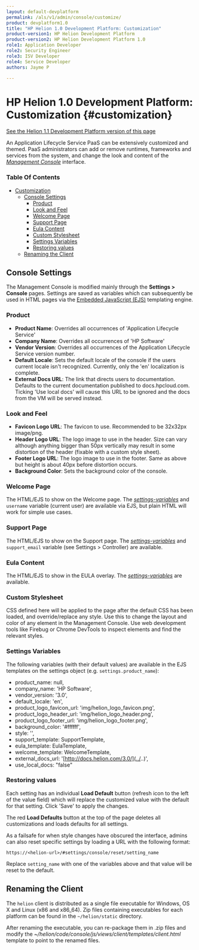 ```yaml
---
layout: default-devplatform
permalink: /als/v1/admin/console/customize/
product: devplatform1.0
title: "HP Helion 1.0 Development Platform: Customization"
product-version1: HP Helion Development Platform
product-version2: HP Helion Development Platform 1.0
role1: Application Developer
role2: Security Engineer
role3: ISV Developer 
role4: Service Developer
authors: Jayme P

---
```

<!--PUBLISHED-->

# HP Helion 1.0 Development Platform: Customization {#customization}
[See the Helion 1.1 Development Platform version of this page](/helion/devplatform/1.1/als/admin/console/customize/)

An Application Lifecycle Service PaaS can be extensively customized and themed. PaaS
administrators can add or remove runtimes, frameworks and services from
the system, and change the look and content of the [*Management
Console*](/als/v1/user/console/#management-console) interface.

### Table Of Contents

-   [Customization](#)
    -   [Console Settings](#console-settings)
        -   [Product](#product)
        -   [Look and Feel](#look-and-feel)
        -   [Welcome Page](#welcome-page)
        -   [Support Page](#support-page)
        -   [Eula Content](#eula-content)
        -   [Custom Stylesheet](#custom-stylesheet)
        -   [Settings Variables](#settings-variables)
        -   [Restoring values](#restoring-values)
    -   [Renaming the Client](#renaming-the-client)

Console Settings[](#console-settings "Permalink to this headline")
-------------------------------------------------------------------

The Management Console is modified mainly through the **Settings \>
Console** pages. Settings are saved as variables which can subsequently
be used in HTML pages via the [Embedded JavaScript
(EJS)](http://embeddedjs.com/) templating engine.

### Product[](#product "Permalink to this headline")

-   **Product Name**: Overrides all occurrences of 'Application Lifecycle Service'
-   **Company Name**: Overrides all occurrences of 'HP
    Software'
-   **Vendor Version**: Overrides all occurrences of the Application Lifecycle Service
    version number.
-   **Default Locale**: Sets the default locale of the console if the
    users current locale isn't recognized. Currently, only the 'en'
    localization is complete.
-   **External Docs URL**: The link that directs users to documentation.
    Defaults to the current documentation published to
    docs.hpcloud.com. Ticking 'Use local docs' will cause this URL to
    be ignored and the docs from the VM will be served instead.

### Look and Feel[](#look-and-feel "Permalink to this headline")

-   **Favicon Logo URL**: The favicon to use. Recommended to be 32x32px
    image/png.
-   **Header Logo URL**: The logo image to use in the header. Size can
    vary although anything bigger than 50px vertically may result in
    some distortion of the header (fixable with a custom style sheet).
-   **Footer Logo URL**: The logo image to use in the footer. Same as
    above but height is about 40px before distortion occurs.
-   **Background Color**: Sets the background color of the console.

### Welcome Page[](#welcome-page "Permalink to this headline")

The HTML/EJS to show on the Welcome page. The [*settings-variables*](#customize-settings-vars) and `username`
variable (current user) are available via EJS, but plain HTML will work
for simple use cases.

### Support Page[](#support-page "Permalink to this headline")

The HTML/EJS to show on the Support page. The [*settings-variables*](#customize-settings-vars) and `support_email` variable (see Settings \> Controller) are available.

### Eula Content[](#eula-content "Permalink to this headline")

The HTML/EJS to show in the EULA overlay. The [*settings-variables*](#customize-settings-vars) are available.

### Custom Stylesheet[](#custom-stylesheet "Permalink to this headline")

CSS defined here will be applied to the page after the default CSS has
been loaded, and override/replace any style. Use this to change the
layout and color of any element in the Management Console. Use web
development tools like Firebug or Chrome DevTools to inspect elements
and find the relevant styles.

### Settings Variables[](#settings-variables "Permalink to this headline")

The following variables (with their default values) are available in the
EJS templates on the settings object (e.g.
`settings.product_name`):

-   product\_name: null,
-   company\_name: 'HP Software',
-   vendor\_version: '3.0',
-   default\_locale: 'en',
-   product\_logo\_favicon\_url: 'img/helion\_logo\_favicon.png',
-   product\_logo\_header\_url: 'img/helion\_logo\_header.png',
-   product\_logo\_footer\_url: 'img/helion\_logo\_footer.png',
-   background\_color: '\#ffffff',
-   style: '',
-   support\_template: SupportTemplate,
-   eula\_template: EulaTemplate,
-   welcome\_template: WelcomeTemplate,
-   external\_docs\_url:
    '[http://docs.helion.com/3.0/](../..)',
-   use\_local\_docs: "false"

### Restoring values[](#restoring-values "Permalink to this headline")

Each setting has an individual **Load Default** button (refresh icon to
the left of the value field) which will replace the customized value
with the default for that setting. Click 'Save' to apply the changes.

The red **Load Defaults** button at the top of the page deletes all
customizations and loads defaults for all settings.

As a failsafe for when style changes have obscured the interface, admins
can also reset specific settings by loading a URL with the following
format:

    https://<helion-url>/#settings/console/reset/setting_name

Replace `setting_name` with one of the variables
above and that value will be reset to the default.

Renaming the Client[](#renaming-the-client "Permalink to this headline")
-------------------------------------------------------------------------

The `helion` client is distributed as a single
file executable for Windows, OS X and Linux (x86 and x86\_64). Zip files
containing executables for each platform can be found in the
`~/helion/static` directory.

After renaming the executable, you can re-package them in .zip files and
modify the
*\~/helion/code/console/js/views/client/templates/client.html*
template to point to the renamed files. 



